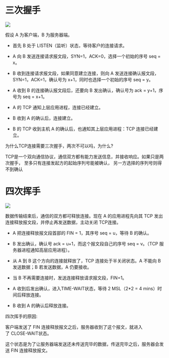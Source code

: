 # 三次握手



![](https://gitee.com/hxc8/images7/raw/master/img/202407190024312.jpg)





假设 A 为客户端，B 为服务器端。

- 首先 B 处于 LISTEN（监听）状态，等待客户的连接请求。

- A 向 B 发送连接请求报文段，SYN=1，ACK=0，选择一个初始的序号 seq = x。

- B 收到连接请求报文段，如果同意建立连接，则向 A 发送连接确认报文段，SYN=1，ACK=1，确认号为 x+1，同时也选择一个初始的序号 seq = y。

- A 收到 B 的连接确认报文段后，还要向 B 发出确认，确认号为 ack = y+1，序号为 seq = x+1。

- A 的 TCP 通知上层应用进程，连接已经建立。

- B 收到 A 的确认后，连接建立。

- B 的 TCP 收到主机 A 的确认后，也通知其上层应用进程：TCP 连接已经建立。



为什么TCP连接需要三次握手，两次不可以吗，为什么?

TCP是一个双向通信协议，通信双方都有能力发送信息，并接收响应。如果只是两次握手， 至多只有连接发起方的起始序列号能被确认， 另一方选择的序列号则得不到确认







# 四次挥手



![](https://gitee.com/hxc8/images7/raw/master/img/202407190024504.jpg)

数据传输结束后，通信的双方都可释放连接。现在 A 的应用进程先向其 TCP 发出连接释放报文段，并停止再发送数据，主动关闭 TCP连接。

- A 把连接释放报文段首部的 FIN = 1，其序号 seq = u，等待 B 的确认。

- B 发出确认，确认号 ack = u+1，而这个报文段自己的序号 seq = v。（TCP 服务器进程通知高层应用进程）。

- 从 A 到 B 这个方向的连接就释放了，TCP 连接处于半关闭状态。A 不能向 B 发送数据；B 若发送数据，A 仍要接收。

- 当 B 不再需要连接时，发送连接释放请求报文段，FIN=1。

- A 收到后发出确认，进入TIME-WAIT状态，等待 2 MSL（2*2 = 4 mins）时间后释放连接。

- B 收到 A 的确认后释放连接。



四次挥手的原因:

客户端发送了 FIN 连接释放报文之后，服务器收到了这个报文，就进入了 CLOSE-WAIT状态。

这个状态是为了让服务器端发送还未传送完毕的数据，传送完毕之后，服务器会发送 FIN 连接释放报文。



